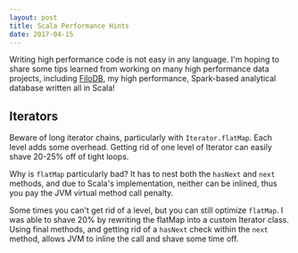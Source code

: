 ```yaml
---
layout: post
title: Scala Performance Hints
date: 2017-04-15
---
```


Writing high performance code is not easy in any language.  I'm hoping to share some tips learned from working on many high performance data projects, including [FiloDB](http://github.com/tuplejump/FiloDB), my high performance, Spark-based analytical database written all in Scala!

## Iterators

Beware of long iterator chains, particularly with `Iterator.flatMap`.  Each level adds some overhead.  Getting rid of one level of Iterator can easily shave 20-25% off of tight loops.  

Why is `flatMap` particularly bad?  It has to nest both the `hasNext` and `next` methods, and due to Scala's implementation, neither can be inlined, thus you pay the JVM virtual method call penalty.

Some times you can't get rid of a level, but you can still optimize `flatMap`.  I was able to shave 20% by rewriting the flatMap into a custom Iterator class.  Using final methods, and getting rid of a `hasNext` check within the `next` method, allows JVM to inline the call and shave some time off.
